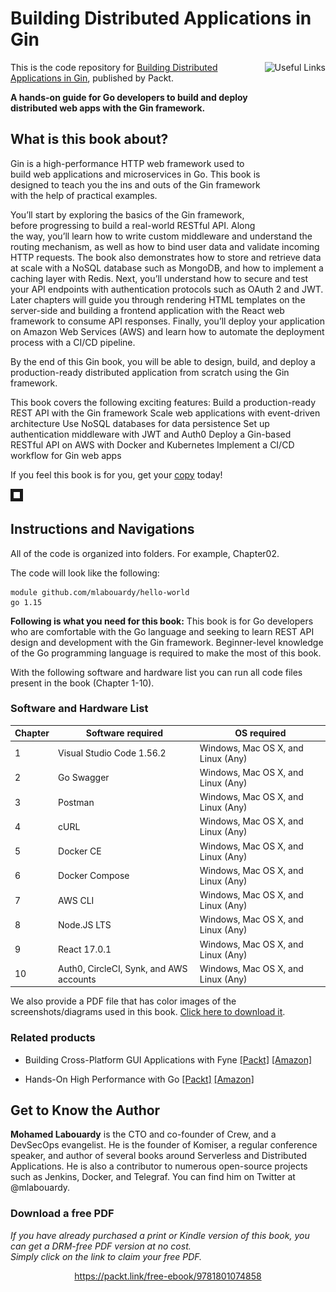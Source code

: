 


# Building Distributed Applications in Gin

<a href="https://www.packtpub.com/web-development/building-distributed-applications-in-gin?utm_source=github&utm_medium=repository&utm_campaign=9781786461629"><img src="https://www.packtpub.com/media/catalog/product/cache/4cdce5a811acc0d2926d7f857dceb83b/9/7/9781801074858-original_53.jpeg" alt="Useful Links" height="256px" align="right"></a>

This is the code repository for [Building Distributed Applications in Gin](https://www.packtpub.com/web-development/building-distributed-applications-in-gin?utm_source=github&utm_medium=repository&utm_campaign=9781786461629), published by Packt.

**A hands-on guide for Go developers to build and deploy distributed web apps with the Gin framework.**

## What is this book about?
Gin is a high-performance HTTP web framework used to build web applications and microservices in Go. This book is designed to teach you the ins and outs of the Gin framework with the help of practical examples.

You’ll start by exploring the basics of the Gin framework, before progressing to build a real-world RESTful API. Along the way, you’ll learn how to write custom middleware and understand the routing mechanism, as well as how to bind user data and validate incoming HTTP requests. The book also demonstrates how to store and retrieve data at scale with a NoSQL database such as MongoDB, and how to implement a caching layer with Redis. Next, you’ll understand how to secure and test your API endpoints with authentication protocols such as OAuth 2 and JWT. Later chapters will guide you through rendering HTML templates on the server-side and building a frontend application with the React web framework to consume API responses. Finally, you’ll deploy your application on Amazon Web Services (AWS) and learn how to automate the deployment process with a CI/CD pipeline.

By the end of this Gin book, you will be able to design, build, and deploy a production-ready distributed application from scratch using the Gin framework.

This book covers the following exciting features:
Build a production-ready REST API with the Gin framework
Scale web applications with event-driven architecture
Use NoSQL databases for data persistence
Set up authentication middleware with JWT and Auth0
Deploy a Gin-based RESTful API on AWS with Docker and Kubernetes
Implement a CI/CD workflow for Gin web apps

If you feel this book is for you, get your [copy](https://www.amazon.com/dp/1801074852) today!

<a href="https://www.packtpub.com/?utm_source=github&utm_medium=banner&utm_campaign=GitHubBanner"><img src="https://raw.githubusercontent.com/PacktPublishing/GitHub/master/GitHub.png" 
alt="https://www.packtpub.com/" border="5" /></a>

## Instructions and Navigations
All of the code is organized into folders. For example, Chapter02.

The code will look like the following:
```
module github.com/mlabouardy/hello-world
go 1.15
```

**Following is what you need for this book:**
This book is for Go developers who are comfortable with the Go language and seeking to learn REST API design and development with the Gin framework. Beginner-level knowledge of the Go programming language is required to make the most of this book.

With the following software and hardware list you can run all code files present in the book (Chapter 1-10).
### Software and Hardware List
| Chapter | Software required | OS required |
| -------- | ------------------------------------ | ----------------------------------- |
| 1  | Visual Studio Code 1.56.2 | Windows, Mac OS X, and Linux (Any) |
| 2 | Go Swagger | Windows, Mac OS X, and Linux (Any) |
| 3 | Postman | Windows, Mac OS X, and Linux (Any) |
| 4 | cURL | Windows, Mac OS X, and Linux (Any) |
| 5 | Docker CE | Windows, Mac OS X, and Linux (Any) |
| 6 | Docker Compose | Windows, Mac OS X, and Linux (Any) |
| 7 | AWS CLI | Windows, Mac OS X, and Linux (Any) |
| 8 | Node.JS LTS | Windows, Mac OS X, and Linux (Any) |
| 9 | React 17.0.1 | Windows, Mac OS X, and Linux (Any) |
| 10 | Auth0, CircleCI, Synk, and AWS accounts | Windows, Mac OS X, and Linux (Any) |

We also provide a PDF file that has color images of the screenshots/diagrams used in this book. [Click here to download it](https://static.packt-cdn.com/downloads/9781801074858_ColorImages.pdf).

### Related products
* Building Cross-Platform GUI Applications with Fyne [[Packt]](https://www.packtpub.com/product/building-cross-platform-gui-applications-with-fyne/9781800563162?utm_source=github&utm_medium=repository&utm_campaign=9781800563162) [[Amazon]](https://www.amazon.com/dp/B08PKTNVBQ)

* Hands-On High Performance with Go [[Packt]](https://www.packtpub.com/product/hands-on-high-performance-with-go/9781789805789?utm_source=github&utm_medium=repository&utm_campaign=9781789805789) [[Amazon]](https://www.amazon.com/dp/1789805783)

## Get to Know the Author
**Mohamed Labouardy** is the CTO and co-founder of Crew, and a DevSecOps evangelist. He is the founder of Komiser, a regular conference speaker, and author of several books around Serverless and Distributed Applications. He is also a contributor to numerous open-source projects such as Jenkins, Docker, and Telegraf. You can find him on Twitter at @mlabouardy.

### Download a free PDF

 <i>If you have already purchased a print or Kindle version of this book, you can get a DRM-free PDF version at no cost.<br>Simply click on the link to claim your free PDF.</i>
<p align="center"> <a href="https://packt.link/free-ebook/9781801074858">https://packt.link/free-ebook/9781801074858 </a> </p>